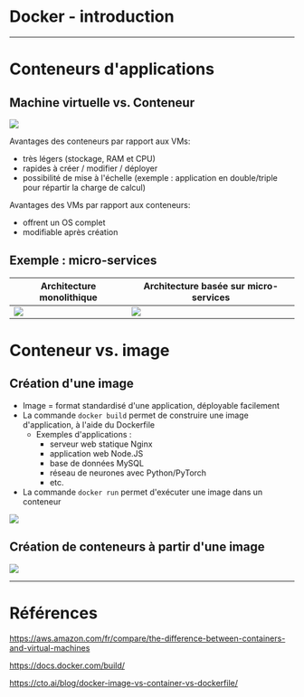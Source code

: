 # Docker - introduction

---

# Conteneurs d'applications

## Machine virtuelle vs. Conteneur

![](img/VM_vs_container.png)


Avantages des conteneurs par rapport aux VMs:
- très légers (stockage, RAM et CPU)
- rapides à créer / modifier / déployer
- possibilité de mise à l'échelle (exemple : application en double/triple pour répartir la charge de calcul)

Avantages des VMs par rapport aux conteneurs:
- offrent un OS complet
- modifiable après création 

## Exemple : micro-services

| Architecture monolithique | Architecture basée sur micro-services |
| - | - |
| ![](img/arch_monolithic.png) | ![](img/arch_microservice.png) |


# Conteneur vs. image

## Création d'une image

- Image = format standardisé d'une application, déployable facilement
- La commande ```docker build``` permet de construire une image d'application, à l'aide du Dockerfile
    - Exemples d'applications :
        - serveur web statique Nginx
        - application web Node.JS
        - base de données MySQL
        - réseau de neurones avec Python/PyTorch
        - etc.
- La commande ```docker run``` permet d'exécuter une image dans un conteneur

![](img/dockerfile_image_container.png)

## Création de conteneurs à partir d'une image

![](img/single_image_multi_container.png)

---

# Références

https://aws.amazon.com/fr/compare/the-difference-between-containers-and-virtual-machines

https://docs.docker.com/build/

https://cto.ai/blog/docker-image-vs-container-vs-dockerfile/

